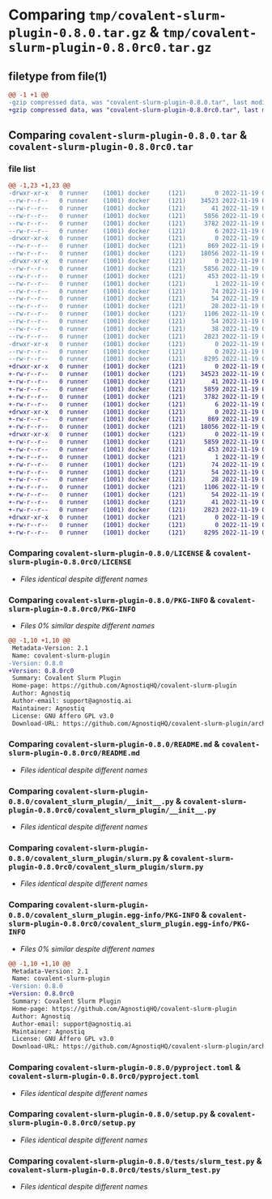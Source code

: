 # Comparing `tmp/covalent-slurm-plugin-0.8.0.tar.gz` & `tmp/covalent-slurm-plugin-0.8.0rc0.tar.gz`

## filetype from file(1)

```diff
@@ -1 +1 @@
-gzip compressed data, was "covalent-slurm-plugin-0.8.0.tar", last modified: Sat Nov 19 01:00:20 2022, max compression
+gzip compressed data, was "covalent-slurm-plugin-0.8.0rc0.tar", last modified: Sat Nov 19 00:51:33 2022, max compression
```

## Comparing `covalent-slurm-plugin-0.8.0.tar` & `covalent-slurm-plugin-0.8.0rc0.tar`

### file list

```diff
@@ -1,23 +1,23 @@
-drwxr-xr-x   0 runner    (1001) docker     (121)        0 2022-11-19 01:00:20.102491 covalent-slurm-plugin-0.8.0/
--rw-r--r--   0 runner    (1001) docker     (121)    34523 2022-11-19 01:00:11.000000 covalent-slurm-plugin-0.8.0/LICENSE
--rw-r--r--   0 runner    (1001) docker     (121)       41 2022-11-19 01:00:11.000000 covalent-slurm-plugin-0.8.0/MANIFEST.in
--rw-r--r--   0 runner    (1001) docker     (121)     5856 2022-11-19 01:00:20.102491 covalent-slurm-plugin-0.8.0/PKG-INFO
--rw-r--r--   0 runner    (1001) docker     (121)     3782 2022-11-19 01:00:11.000000 covalent-slurm-plugin-0.8.0/README.md
--rw-r--r--   0 runner    (1001) docker     (121)        6 2022-11-19 01:00:11.000000 covalent-slurm-plugin-0.8.0/VERSION
-drwxr-xr-x   0 runner    (1001) docker     (121)        0 2022-11-19 01:00:20.102491 covalent-slurm-plugin-0.8.0/covalent_slurm_plugin/
--rw-r--r--   0 runner    (1001) docker     (121)      869 2022-11-19 01:00:11.000000 covalent-slurm-plugin-0.8.0/covalent_slurm_plugin/__init__.py
--rw-r--r--   0 runner    (1001) docker     (121)    18056 2022-11-19 01:00:11.000000 covalent-slurm-plugin-0.8.0/covalent_slurm_plugin/slurm.py
-drwxr-xr-x   0 runner    (1001) docker     (121)        0 2022-11-19 01:00:20.102491 covalent-slurm-plugin-0.8.0/covalent_slurm_plugin.egg-info/
--rw-r--r--   0 runner    (1001) docker     (121)     5856 2022-11-19 01:00:20.000000 covalent-slurm-plugin-0.8.0/covalent_slurm_plugin.egg-info/PKG-INFO
--rw-r--r--   0 runner    (1001) docker     (121)      453 2022-11-19 01:00:20.000000 covalent-slurm-plugin-0.8.0/covalent_slurm_plugin.egg-info/SOURCES.txt
--rw-r--r--   0 runner    (1001) docker     (121)        1 2022-11-19 01:00:20.000000 covalent-slurm-plugin-0.8.0/covalent_slurm_plugin.egg-info/dependency_links.txt
--rw-r--r--   0 runner    (1001) docker     (121)       74 2022-11-19 01:00:20.000000 covalent-slurm-plugin-0.8.0/covalent_slurm_plugin.egg-info/entry_points.txt
--rw-r--r--   0 runner    (1001) docker     (121)       54 2022-11-19 01:00:20.000000 covalent-slurm-plugin-0.8.0/covalent_slurm_plugin.egg-info/requires.txt
--rw-r--r--   0 runner    (1001) docker     (121)       28 2022-11-19 01:00:20.000000 covalent-slurm-plugin-0.8.0/covalent_slurm_plugin.egg-info/top_level.txt
--rw-r--r--   0 runner    (1001) docker     (121)     1106 2022-11-19 01:00:11.000000 covalent-slurm-plugin-0.8.0/pyproject.toml
--rw-r--r--   0 runner    (1001) docker     (121)       54 2022-11-19 01:00:11.000000 covalent-slurm-plugin-0.8.0/requirements.txt
--rw-r--r--   0 runner    (1001) docker     (121)       38 2022-11-19 01:00:20.102491 covalent-slurm-plugin-0.8.0/setup.cfg
--rw-r--r--   0 runner    (1001) docker     (121)     2823 2022-11-19 01:00:11.000000 covalent-slurm-plugin-0.8.0/setup.py
-drwxr-xr-x   0 runner    (1001) docker     (121)        0 2022-11-19 01:00:20.102491 covalent-slurm-plugin-0.8.0/tests/
--rw-r--r--   0 runner    (1001) docker     (121)        0 2022-11-19 01:00:11.000000 covalent-slurm-plugin-0.8.0/tests/__init__.py
--rw-r--r--   0 runner    (1001) docker     (121)     8295 2022-11-19 01:00:11.000000 covalent-slurm-plugin-0.8.0/tests/slurm_test.py
+drwxr-xr-x   0 runner    (1001) docker     (121)        0 2022-11-19 00:51:33.898447 covalent-slurm-plugin-0.8.0rc0/
+-rw-r--r--   0 runner    (1001) docker     (121)    34523 2022-11-19 00:51:25.000000 covalent-slurm-plugin-0.8.0rc0/LICENSE
+-rw-r--r--   0 runner    (1001) docker     (121)       41 2022-11-19 00:51:25.000000 covalent-slurm-plugin-0.8.0rc0/MANIFEST.in
+-rw-r--r--   0 runner    (1001) docker     (121)     5859 2022-11-19 00:51:33.898447 covalent-slurm-plugin-0.8.0rc0/PKG-INFO
+-rw-r--r--   0 runner    (1001) docker     (121)     3782 2022-11-19 00:51:25.000000 covalent-slurm-plugin-0.8.0rc0/README.md
+-rw-r--r--   0 runner    (1001) docker     (121)        6 2022-11-19 00:51:25.000000 covalent-slurm-plugin-0.8.0rc0/VERSION
+drwxr-xr-x   0 runner    (1001) docker     (121)        0 2022-11-19 00:51:33.894447 covalent-slurm-plugin-0.8.0rc0/covalent_slurm_plugin/
+-rw-r--r--   0 runner    (1001) docker     (121)      869 2022-11-19 00:51:25.000000 covalent-slurm-plugin-0.8.0rc0/covalent_slurm_plugin/__init__.py
+-rw-r--r--   0 runner    (1001) docker     (121)    18056 2022-11-19 00:51:25.000000 covalent-slurm-plugin-0.8.0rc0/covalent_slurm_plugin/slurm.py
+drwxr-xr-x   0 runner    (1001) docker     (121)        0 2022-11-19 00:51:33.898447 covalent-slurm-plugin-0.8.0rc0/covalent_slurm_plugin.egg-info/
+-rw-r--r--   0 runner    (1001) docker     (121)     5859 2022-11-19 00:51:33.000000 covalent-slurm-plugin-0.8.0rc0/covalent_slurm_plugin.egg-info/PKG-INFO
+-rw-r--r--   0 runner    (1001) docker     (121)      453 2022-11-19 00:51:33.000000 covalent-slurm-plugin-0.8.0rc0/covalent_slurm_plugin.egg-info/SOURCES.txt
+-rw-r--r--   0 runner    (1001) docker     (121)        1 2022-11-19 00:51:33.000000 covalent-slurm-plugin-0.8.0rc0/covalent_slurm_plugin.egg-info/dependency_links.txt
+-rw-r--r--   0 runner    (1001) docker     (121)       74 2022-11-19 00:51:33.000000 covalent-slurm-plugin-0.8.0rc0/covalent_slurm_plugin.egg-info/entry_points.txt
+-rw-r--r--   0 runner    (1001) docker     (121)       54 2022-11-19 00:51:33.000000 covalent-slurm-plugin-0.8.0rc0/covalent_slurm_plugin.egg-info/requires.txt
+-rw-r--r--   0 runner    (1001) docker     (121)       28 2022-11-19 00:51:33.000000 covalent-slurm-plugin-0.8.0rc0/covalent_slurm_plugin.egg-info/top_level.txt
+-rw-r--r--   0 runner    (1001) docker     (121)     1106 2022-11-19 00:51:25.000000 covalent-slurm-plugin-0.8.0rc0/pyproject.toml
+-rw-r--r--   0 runner    (1001) docker     (121)       54 2022-11-19 00:51:25.000000 covalent-slurm-plugin-0.8.0rc0/requirements.txt
+-rw-r--r--   0 runner    (1001) docker     (121)       41 2022-11-19 00:51:33.898447 covalent-slurm-plugin-0.8.0rc0/setup.cfg
+-rw-r--r--   0 runner    (1001) docker     (121)     2823 2022-11-19 00:51:25.000000 covalent-slurm-plugin-0.8.0rc0/setup.py
+drwxr-xr-x   0 runner    (1001) docker     (121)        0 2022-11-19 00:51:33.898447 covalent-slurm-plugin-0.8.0rc0/tests/
+-rw-r--r--   0 runner    (1001) docker     (121)        0 2022-11-19 00:51:25.000000 covalent-slurm-plugin-0.8.0rc0/tests/__init__.py
+-rw-r--r--   0 runner    (1001) docker     (121)     8295 2022-11-19 00:51:25.000000 covalent-slurm-plugin-0.8.0rc0/tests/slurm_test.py
```

### Comparing `covalent-slurm-plugin-0.8.0/LICENSE` & `covalent-slurm-plugin-0.8.0rc0/LICENSE`

 * *Files identical despite different names*

### Comparing `covalent-slurm-plugin-0.8.0/PKG-INFO` & `covalent-slurm-plugin-0.8.0rc0/PKG-INFO`

 * *Files 0% similar despite different names*

```diff
@@ -1,10 +1,10 @@
 Metadata-Version: 2.1
 Name: covalent-slurm-plugin
-Version: 0.8.0
+Version: 0.8.0rc0
 Summary: Covalent Slurm Plugin
 Home-page: https://github.com/AgnostiqHQ/covalent-slurm-plugin
 Author: Agnostiq
 Author-email: support@agnostiq.ai
 Maintainer: Agnostiq
 License: GNU Affero GPL v3.0
 Download-URL: https://github.com/AgnostiqHQ/covalent-slurm-plugin/archive/v0.8.0.tar.gz
```

### Comparing `covalent-slurm-plugin-0.8.0/README.md` & `covalent-slurm-plugin-0.8.0rc0/README.md`

 * *Files identical despite different names*

### Comparing `covalent-slurm-plugin-0.8.0/covalent_slurm_plugin/__init__.py` & `covalent-slurm-plugin-0.8.0rc0/covalent_slurm_plugin/__init__.py`

 * *Files identical despite different names*

### Comparing `covalent-slurm-plugin-0.8.0/covalent_slurm_plugin/slurm.py` & `covalent-slurm-plugin-0.8.0rc0/covalent_slurm_plugin/slurm.py`

 * *Files identical despite different names*

### Comparing `covalent-slurm-plugin-0.8.0/covalent_slurm_plugin.egg-info/PKG-INFO` & `covalent-slurm-plugin-0.8.0rc0/covalent_slurm_plugin.egg-info/PKG-INFO`

 * *Files 0% similar despite different names*

```diff
@@ -1,10 +1,10 @@
 Metadata-Version: 2.1
 Name: covalent-slurm-plugin
-Version: 0.8.0
+Version: 0.8.0rc0
 Summary: Covalent Slurm Plugin
 Home-page: https://github.com/AgnostiqHQ/covalent-slurm-plugin
 Author: Agnostiq
 Author-email: support@agnostiq.ai
 Maintainer: Agnostiq
 License: GNU Affero GPL v3.0
 Download-URL: https://github.com/AgnostiqHQ/covalent-slurm-plugin/archive/v0.8.0.tar.gz
```

### Comparing `covalent-slurm-plugin-0.8.0/pyproject.toml` & `covalent-slurm-plugin-0.8.0rc0/pyproject.toml`

 * *Files identical despite different names*

### Comparing `covalent-slurm-plugin-0.8.0/setup.py` & `covalent-slurm-plugin-0.8.0rc0/setup.py`

 * *Files identical despite different names*

### Comparing `covalent-slurm-plugin-0.8.0/tests/slurm_test.py` & `covalent-slurm-plugin-0.8.0rc0/tests/slurm_test.py`

 * *Files identical despite different names*

